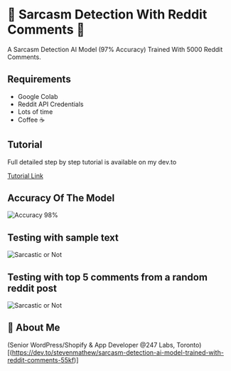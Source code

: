 # 🤨 Sarcasm Detection With Reddit Comments 🧐

A Sarcasm Detection AI Model (97% Accuracy) Trained With 5000 Reddit Comments.


## Requirements

- Google Colab
- Reddit API Credentials
- Lots of time
- Coffee ☕️




## Tutorial

Full detailed step by step tutorial is available on my dev.to 

[Tutorial Link](https://dev.to/stevenmathew/sarcasm-detection-ai-model-trained-with-reddit-comments-55kf)





## Accuracy Of The Model

![Accuracy 98%](https://media.dev.to/cdn-cgi/image/width=800%2Cheight=%2Cfit=scale-down%2Cgravity=auto%2Cformat=auto/https%3A%2F%2Fdev-to-uploads.s3.amazonaws.com%2Fuploads%2Farticles%2Fzj8wdqgpmd7mf1n92ez1.png)


## Testing with sample text

![Sarcastic or Not](https://dev-to-uploads.s3.amazonaws.com/uploads/articles/a8segcd9rs1qs7je18uj.png)

## Testing with top 5 comments from a random reddit post

![Sarcastic or Not](https://dev-to-uploads.s3.amazonaws.com/uploads/articles/8nrm4f692w0sfs5bk5bl.png)


## 🚀 About Me
(Senior WordPress/Shopify & App Developer @247 Labs, Toronto)[(https://dev.to/stevenmathew/sarcasm-detection-ai-model-trained-with-reddit-comments-55kf)]

